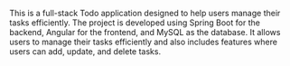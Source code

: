 This is a full-stack Todo application designed to help users manage their tasks efficiently. 
The project is developed using Spring Boot for the backend, Angular for the frontend, and MySQL as the database. 
It allows users to manage their tasks efficiently and also includes features where users can add, update, and delete tasks.

